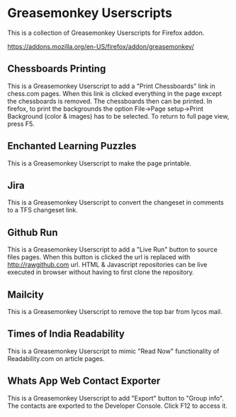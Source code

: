 Greasemonkey Userscripts
========================

This is a collection of Greasemonkey Userscripts for Firefox addon.

https://addons.mozilla.org/en-US/firefox/addon/greasemonkey/

Chessboards Printing
--------------------

This is a Greasemonkey Userscript to add a "Print Chessboards" link in chess.com pages. When this link is clicked everything in the page except the chessboards is removed. The chessboards then can be printed. In firefox, to print the backgrounds the option File->Page setup->Print Background (color & images) has to be selected. To return to full page view, press F5.

Enchanted Learning Puzzles
--------------------------

This is a Greasemonkey Userscript to make the page printable.

Jira
--------------------------

This is a Greasemonkey Userscript to convert the changeset in comments to a TFS changeset link.

Github Run
----------

This is a Greasemonkey Userscript to add a "Live Run" button to source files pages. When this button is clicked the url is replaced with http://rawgithub.com url. HTML & Javascript repositories can be live executed in browser without having to first clone the repository.

Mailcity
--------

This is a Greasemonkey Userscript to remove the top bar from lycos mail.

Times of India Readability
--------------------------

This is a Greasemonkey Userscript to mimic "Read Now" functionality of Readability.com on article pages.

Whats App Web Contact Exporter
------------------------------

This is a Greasemonkey Userscript to add "Export" button to "Group info". The contacts are exported to the Developer Console. Click F12 to access it.